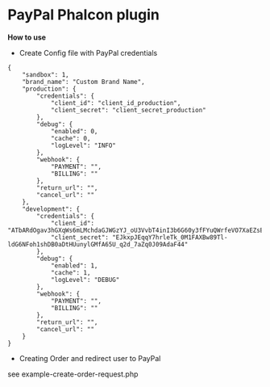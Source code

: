 # PayPal Phalcon plugin 

**How to use**

*  Create Config file with PayPal credentials

```
{
    "sandbox": 1,
    "brand_name": "Custom Brand Name",
    "production": {
        "credentials": {
            "client_id": "client_id_production",
            "client_secret": "client_secret_production"
        },
        "debug": {
            "enabled": 0,
            "cache": 0,
            "logLevel": "INFO"
        },
        "webhook": {
            "PAYMENT": "",
            "BILLING": ""
        },
        "return_url": "",
        "cancel_url": ""
    },
    "development": {
        "credentials": {
            "client_id": "ATbARdOgav3hGXqWs6mLMchdaGJWGzYJ_oU3VvbT4inI3b6G60y3fFYuQWrfeVO7XaEZsE3hCQgainPU",
            "client_secret": "EJkxpJEqqY7hrleTk_0M1FAXBw89Tl-ldG6NFoh1shDB0aDtHUunylGMfA65U_q2d_7aZq0J09AdaF44"
        },
        "debug": {
            "enabled": 1,
            "cache": 1,
            "logLevel": "DEBUG"
        },
        "webhook": {
            "PAYMENT": "",
            "BILLING": ""
        },
        "return_url": "",
        "cancel_url": ""
    }
}
``````


*  Creating Order and redirect user to PayPal 

see example-create-order-request.php